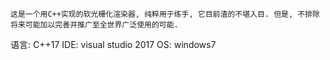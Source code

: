     这是一个用C++实现的软光栅化渲染器, 纯粹用于练手, 它目前渣的不堪入目. 但是, 不排除将来可能加以完善并推广至全世界广泛使用的可能.

语言: C++17
IDE: visual studio 2017
OS: windows7